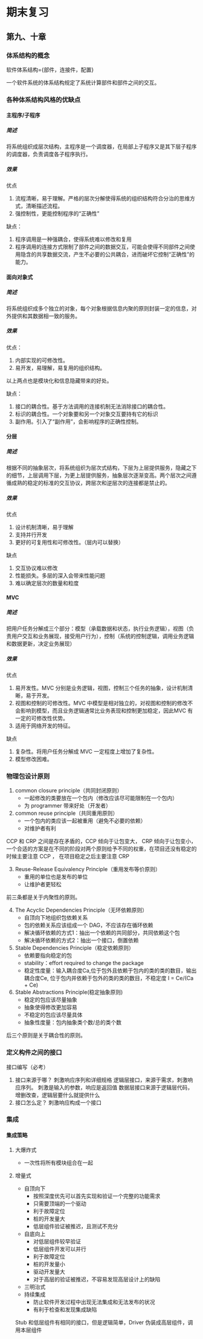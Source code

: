 # 期末复习

## 第九、十章

### 体系结构的概念

软件体系结构={部件，连接件，配置}

一个软件系统的体系结构规定了系统计算部件和部件之间的交互。

### 各种体系结构风格的优缺点

#### 主程序/子程序

##### 简述

将系统组织成层次结构，主程序是一个调度器，在局部上子程序又是其下层子程序的调度器，负责调度各子程序执行。

##### 效果

优点

1. 流程清晰，易于理解。严格的层次分解使得系统的组织结构符合分治的思维方式，清晰描述流程。
2. 强控制性，更能控制程序的“正确性”

缺点：

1. 程序调用是一种强耦合，使得系统难以修改和复用
2. 程序调用的连接方式限制了部件之间的数据交互，可能会使得不同部件之间使用隐含的共享数据交流，产生不必要的公共耦合，进而破坏它控制“正确性”的能力。

#### 面向对象式

##### 简述

将系统组织成多个独立的对象，每个对象根据信息内聚的原则封装一定的信息，对外提供和其数据相一致的服务。

##### 效果

优点：

1. 内部实现的可修改性。
2. 易开发，易理解，易复用的组织结构。

以上两点也是模块化和信息隐藏带来的好处。

缺点：

1. 接口的耦合性。基于方法调用的连接机制无法消除接口的耦合性。
2. 标识的耦合性。一个对象要和另一个对象交互要持有它的标识
3. 副作用。引入了“副作用”，会影响程序的正确性控制。

#### 分层

##### 简述

根据不同的抽象层次，将系统组织为层次式结构，下层为上层提供服务，隐藏之下的细节，上层调用下层，为更上层提供服务，抽象层次逐渐变高。两个层次之间遵循成熟的稳定的标准的交互协议，跨层次和逆层次的连接都是禁止的。

##### 效果

优点

1. 设计机制清晰，易于理解
2. 支持并行开发
3. 更好的可复用性和可修改性。（层内可以替换）

缺点

1. 交互协议难以修改
2. 性能损失。多层的深入会带来性能问题
3. 难以确定层次的数量和粒度

#### MVC

##### 简述

把用户任务分解成三个部分：模型（承载数据和状态，执行业务逻辑），视图（负责用户交互和业务展现，接受用户行为），控制（系统的控制逻辑，调用业务逻辑和数据更新，决定业务展现）

##### 效果

优点

1. 易开发性。MVC 分别是业务逻辑，视图，控制三个任务的抽象，设计机制清晰，易于开发。
2. 视图和控制的可修改性。MVC 中模型是相对独立的，对视图和控制的修改不会影响到模型，而且业务逻辑通常比业务表现和控制更加稳定，因此MVC 有一定的可修改性优势。
3. 适用于网络开发的特征。

缺点

1. 复杂性。将用户任务分解成 MVC 一定程度上增加了复杂性。
2. 模型修改困难。

### 物理包设计原则

1. common closure principle（共同封闭原则）
   - 一起修改的类要放在一个包内（修改应该尽可能限制在一个包内）
   - 为 programmer 带来好处（开发者）
2. common reuse principle（共同重用原则）
   - 一个包内的类应该一起被重用（避免不必要的依赖）
   - 对维护者有利

CCP 和 CRP 之间是存在矛盾的，CCP 倾向于让包变大， CRP 倾向于让包变小，一个合适的方案是在不同的阶段对两个原则给予不同的权重，在项目还没有稳定的时候主要注意 CCP ， 在项目稳定之后主要注意 CRP

3. Reuse-Release Equivalency Principle（重用发布等价原则）
   - 重用的单位也是发布的单位
   - 让维护者更轻松

前三条都是关于内聚性的原则。

4. The Acyclic Dependencies Principle（无环依赖原则）
   - 自顶向下地组织包依赖关系
   - 包的依赖关系应该组成一个 DAG，不应该存在循环依赖
   - 解决循环依赖的方式1：抽出一个依赖的共同部分，共同依赖这个包
   - 解决循环依赖的方式2：抽出一个接口，倒置依赖
5. Stable Dependencies Principle（稳定依赖原则）
   - 依赖要指向稳定的包
   - stability：effort required to change the package
   - 稳定性度量：输入耦合度Ca,位于包外且依赖于包内的类的类的数目，输出耦合度Ce, 位于包内并依赖于包外的类的类的数目，不稳定度 I = Ce/(Ca + Ce)
6. Stable Abstractions Principle(稳定抽象原则)
   - 稳定的包应该尽量抽象
   - 抽象使得修改更加容易
   - 不稳定的包应该尽量具体
   - 抽象性度量：包内抽象类个数/总的类个数

后三个原则是关于耦合性的原则。

### 定义构件之间的接口

接口编写（必考）

1. 接口来源于哪？
   刺激响应序列和详细规格
   逻辑层接口，来源于需求，刺激响应序列。
   刺激是输入的参数，响应是返回值
   数据层接口来源于逻辑层代码，增删改查，逻辑层要什么就提供什么
2. 接口怎么定？
   刺激响应构成一个接口

### 集成

#### 集成策略

1. 大爆炸式

   - 一次性将所有模块组合在一起

2. 增量式

   - 自顶向下
     - 按照深度优先可以首先实现和验证一个完整的功能需求
     - 只需要顶端的一个驱动
     - 利于故障定位
     - 桩的开发量大
     - 低层组件验证被推迟，且测试不充分
   - 自底向上
     - 对低层组件较早验证
     - 低层组件开发可以并行
     - 利于故障定位
     - 桩的开发量小
     - 驱动开发量大
     - 对于高层的验证被推迟，不容易发现高层设计上的缺陷
   - 三明治式
   - 持续集成
     - 防止软件开发过程中出现无法集成和无法发布的状况
     - 有利于检查和发现集成缺陷

   Stub 和低层组件有相同的接口，但是逻辑简单，Driver 伪装成高层组件，调用本层组件